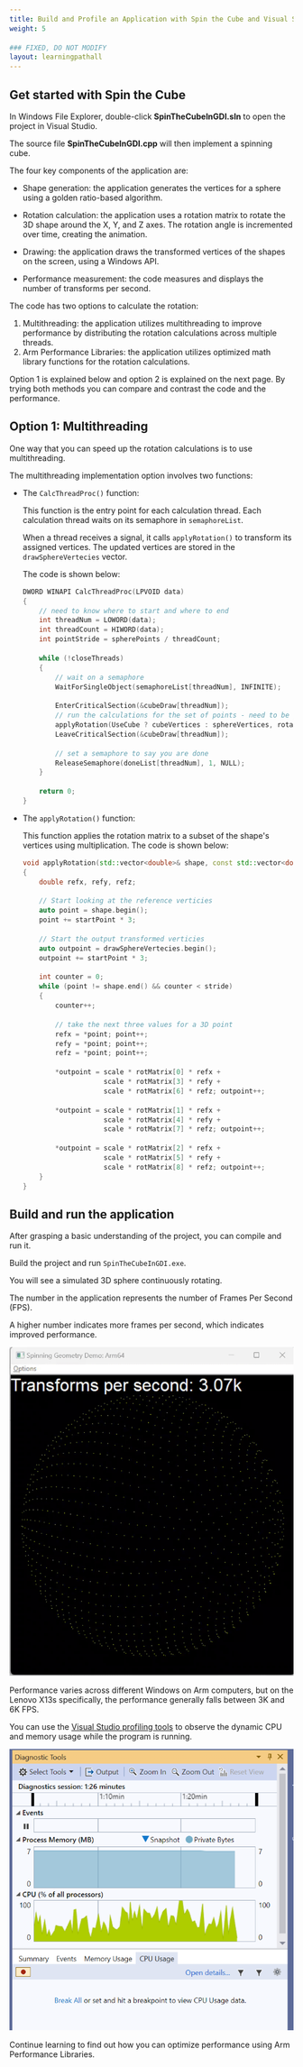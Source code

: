 ```yaml
---
title: Build and Profile an Application with Spin the Cube and Visual Studio
weight: 5

### FIXED, DO NOT MODIFY
layout: learningpathall
---
```

## Get started with Spin the Cube

In Windows File Explorer, double-click **SpinTheCubeInGDI.sln** to open the project in Visual Studio.

The source file **SpinTheCubeInGDI.cpp** will then implement a spinning cube.

The four key components of the application are:
 
 - Shape generation: the application generates the vertices for a sphere using a golden ratio-based algorithm.
 
 - Rotation calculation: the application uses a rotation matrix to rotate the 3D shape around the X, Y, and Z axes. The rotation angle is incremented over time, creating the animation. 
 
 - Drawing: the application draws the transformed vertices of the shapes on the screen, using a Windows API.
 
 - Performance measurement: the code measures and displays the number of transforms per second.

The code has two options to calculate the rotation:

  1. Multithreading: the application utilizes multithreading to improve performance by distributing the rotation calculations across multiple threads.
  2. Arm Performance Libraries: the application utilizes optimized math library functions for the rotation calculations. 

Option 1 is explained below and option 2 is explained on the next page. By trying both methods you can compare and contrast the code and the performance. 

## Option 1: Multithreading

One way that you can speed up the rotation calculations is to use multithreading.

The multithreading implementation option involves two functions:

 - The `CalcThreadProc()` function:
    
    This function is the entry point for each calculation thread.  Each calculation thread waits on its semaphore in `semaphoreList`.
   
    When a thread receives a signal, it calls `applyRotation()` to transform its assigned vertices. The updated vertices are stored in the `drawSphereVertecies` vector. 
    
    The code is shown below:
   
    ```c++
    DWORD WINAPI CalcThreadProc(LPVOID data)
    {
        // need to know where to start and where to end
        int threadNum = LOWORD(data);
        int threadCount = HIWORD(data);
        int pointStride = spherePoints / threadCount;

        while (!closeThreads)
        {
            // wait on a semaphore
            WaitForSingleObject(semaphoreList[threadNum], INFINITE);

            EnterCriticalSection(&cubeDraw[threadNum]);
            // run the calculations for the set of points - need to be global
            applyRotation(UseCube ? cubeVertices : sphereVertices, rotationInX, threadNum * pointStride, pointStride);
            LeaveCriticalSection(&cubeDraw[threadNum]);

            // set a semaphore to say you are done
            ReleaseSemaphore(doneList[threadNum], 1, NULL);
        }

        return 0;
    }
    ```

 - The `applyRotation()` function:

    This function applies the rotation matrix to a subset of the shape's vertices using multiplication. The code is shown below:

    ```c++
    void applyRotation(std::vector<double>& shape, const std::vector<double>& rotMatrix, int startPoint, int stride)
    {
        double refx, refy, refz;

        // Start looking at the reference verticies 
        auto point = shape.begin();
        point += startPoint * 3;

        // Start the output transformed verticies 
        auto outpoint = drawSphereVertecies.begin();
        outpoint += startPoint * 3;

        int counter = 0;
        while (point != shape.end() && counter < stride)
        {
            counter++;

            // take the next three values for a 3D point
            refx = *point; point++;
            refy = *point; point++;
            refz = *point; point++;

            *outpoint = scale * rotMatrix[0] * refx + 
                        scale * rotMatrix[3] * refy + 
                        scale * rotMatrix[6] * refz; outpoint++;

            *outpoint = scale * rotMatrix[1] * refx + 
                        scale * rotMatrix[4] * refy + 
                        scale * rotMatrix[7] * refz; outpoint++;

            *outpoint = scale * rotMatrix[2] * refx + 
                        scale * rotMatrix[5] * refy + 
                        scale * rotMatrix[8] * refz; outpoint++;
        }
    }
    ```


## Build and run the application

After grasping a basic understanding of the project, you can compile and run it. 

Build the project and run `SpinTheCubeInGDI.exe`.

You will see a simulated 3D sphere continuously rotating. 

The number in the application represents the number of Frames Per Second (FPS). 

A higher number indicates more frames per second, which indicates improved performance.

 ![gif1 alt-text#center](./figures/multithreading.gif "Figure 7: Spin The Cube Simulated 3D Sphere.")

Performance varies across different Windows on Arm computers, but on the Lenovo X13s specifically, the performance generally falls between 3K and 6K FPS.


You can use the [Visual Studio profiling tools](https://learn.microsoft.com/en-us/visualstudio/profiling/profiling-feature-tour?view=vs-2022) to observe the dynamic CPU and memory usage while the program is running.

 ![img8 alt-text#center](./figures/mt_cpumem_usage1.png "Figure 8: Using Visual Studio Profiling Tools.")

Continue learning to find out how you can optimize performance using Arm Performance Libraries.
